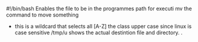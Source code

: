 #!/bin/bash Enables the file to be in the programmes path for executi
mv the command to move something
* this is a wildcard that selects all
[A-Z] the class upper case since linux is case sensitive
/tmp/u shows the actual destintion file and directory.
.
